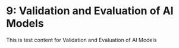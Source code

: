 # 9: Validation and Evaluation of AI Models

This is test content for Validation and Evaluation of AI Models